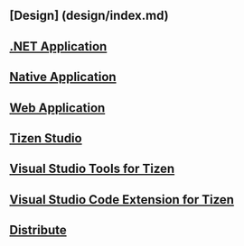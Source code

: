 ## [Design] (design/index.md)
## [.NET Application](dotnet/index.md)
## [Native Application](native/index.md)
## [Web Application](web/index.md)
## [Tizen Studio](tizen-studio/index.md)
## [Visual Studio Tools for Tizen](vstools/index.md)
## [Visual Studio Code Extension for Tizen](vscode-ext/index.md)
## [Distribute](distribute/index.md)
